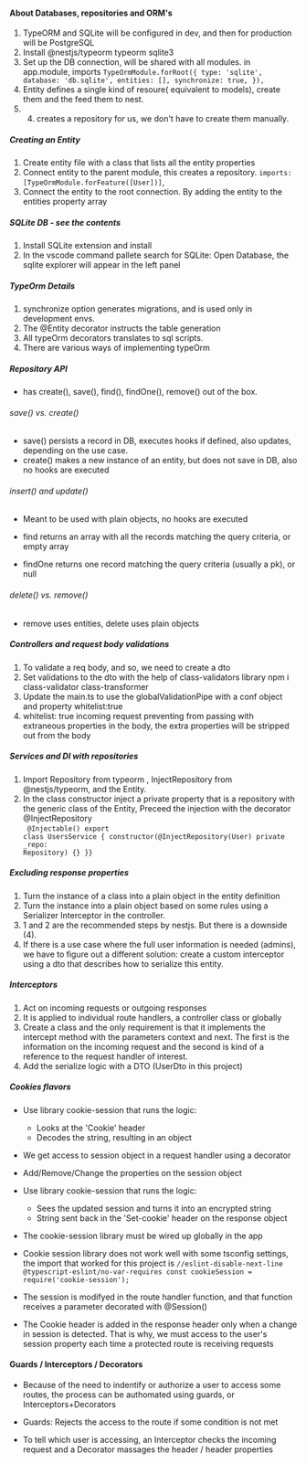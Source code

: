 #### About Databases, repositories and ORM's

1. TypeORM and SQLite will be configured in dev, and then for production will be PostgreSQL
2. Install @nestjs/typeorm typeorm sqlite3
3. Set up the DB connection, will be shared with all modules.
   in app.module, imports
   `TypeOrmModule.forRoot({ type: 'sqlite', database: 'db.sqlite', entities: [], synchronize: true, }),`
4. Entity defines a single kind of resoure( equivalent to models), create them and the feed them to nest.
5. 4. creates a repository for us, we don't have to create them manually.

##### Creating an Entity

1. Create entity file with a class that lists all the entity properties
2. Connect entity to the parent module, this creates a repository.
   `imports: [TypeOrmModule.forFeature([User])]`,
3. Connect the entity to the root connection. By adding the entity to the entities property array

##### SQLite DB - see the contents

1. Install SQLite extension and install
2. In the vscode command pallete search for SQLite: Open Database, the sqlite explorer will appear in the left panel

##### TypeOrm Details

1. synchronize option generates migrations, and is used only in development envs.
2. The @Entity decorator instructs the table generation
3. All typeOrm decorators translates to sql scripts.
4. There are various ways of implementing typeOrm

##### Repository API

- has create(), save(), find(), findOne(), remove() out of the box.

###### save() vs. create()

- save() persists a record in DB, executes hooks if defined, also updates, depending on the use case.
- create() makes a new instance of an entity, but does not save in DB, also no hooks are executed

###### insert() and update()

- Meant to be used with plain objects, no hooks are executed

- find returns an array with all the records matching the query criteria, or empty array
- findOne returns one record matching the query criteria (usually a pk), or null

###### delete() vs. remove()

- remove uses entities, delete uses plain objects

##### Controllers and request body validations

1. To validate a req body, and so, we need to create a dto
2. Set validations to the dto with the help of class-validators library npm i class-validator class-transformer
3. Update the main.ts to use the globalValidationPipe with a conf object and property whitelist:true
4. whitelist: true incoming request preventing from passing with extraneous properties in the body, the extra properties will be stripped out from the body

##### Services and DI with repositories

1. Import Repository from typeorm , InjectRepository from @nestjs/typeorm, and the Entity.
2. In the class constructor inject a private property that is a repository with the generic class of the Entity, Preceed the injection with the decorator @InjectRepository <br />
   <code>
   @Injectable() export class UsersService { constructor(@InjectRepository(User) private \_repo: Repository<User>) {} }}
   </code>

##### Excluding response properties

1. Turn the instance of a class into a plain object in the entity definition
2. Turn the instance into a plain object based on some rules using a Serializer Interceptor in the controller.
3. 1 and 2 are the recommended steps by nestjs. But there is a downside (4).
4. If there is a use case where the full user information is needed (admins), we have to figure out a different solution: create a custom interceptor using a dto that describes how to serialize this entity.

##### Interceptors

1. Act on incoming requests or outgoing responses
2. It is applied to individual route handlers, a controller class or globally
3. Create a class and the only requirement is that it implements the intercept method with the parameters context and next. The first is the information on the incoming request and the second is kind of a reference to the request handler of interest.
4. Add the serialize logic with a DTO (UserDto in this project)

##### Cookies flavors

- Use library cookie-session that runs the logic:
  - Looks at the 'Cookie' header
  - Decodes the string, resulting in an object
- We get access to session object in a request handler using a decorator
- Add/Remove/Change the properties on the session object
- Use library cookie-session that runs the logic:

  - Sees the updated session and turns it into an encrypted string
  - String sent back in the 'Set-cookie' header on the response object

- The cookie-session library must be wired up globally in the app
- Cookie session library does not work well with some tsconfig settings, the import that worked for this project is `//eslint-disable-next-line @typescript-eslint/no-var-requires const cookieSession = require('cookie-session');`

- The session is modifyed in the route handler function, and that function receives a parameter decorated with @Session()
- The Cookie header is added in the response header only when a change in session is detected. That is why, we must access to the user's session property each time a protected route is receiving requests

#### Guards / Interceptors / Decorators

- Because of the need to indentify or authorize a user to access some routes, the process can be authomated using guards, or Interceptors+Decorators

- Guards: Rejects the access to the route if some condition is not met

- To tell which user is accessing, an Interceptor checks the incoming request and a Decorator massages the header / header properties
